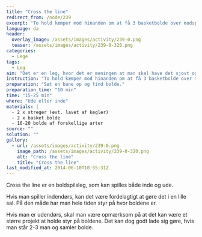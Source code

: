 ```yaml
---
title: "Cross the line"
redirect_from: /node/239
excerpt: "To hold kæmper mod hinanden om at få 3 basketbolde over modspillerens “streg”. Hvert hold har forskellige bolde til rådighed. Det hold der først får 2 af basketboldene over det andet holds “streg” vinder. Man må kun kaste overhåndskast. Man må ikke løbe ud på banen og hente boldene, så man skal vente på at der kommer en bold over ens streg. Man må kun kaste bolden derfra, hvor den triller over ens streg."
language: da
header:
  overlay_image: /assets/images/activity/239-0.png
  teaser: /assets/images/activity/239-0-320.png
categories: 
  - Lege
tags: 
  - Leg
aim: "Det er en leg, hvor det er meningen at man skal have det sjovt og skabe konkurrence mellem forskellige hold. Aktiviteten handler til dels om samarbejde, da det er meget nemmere at løse opgaven i "
instruction: "To hold kæmper mod hinanden om at få 3 basketbolde over modspillerens “streg”. Hvert hold har forskellige bolde til rådighed. Det hold der først får 2 af basketboldene over det andet holds “streg” vinder. Man må kun kaste overhåndskast. Man må ikke løbe ud på banen og hente boldene, så man skal vente på at der kommer en bold over ens streg. Man må kun kaste bolden derfra, hvor den triller over ens streg."
preparation: "Sæt en bane op og find bolde."
preparation_time: "10 min"
time: "15-25 min"
where: "Ude eller inde"
materials: |
  - 2 x streger (evt. lavet af kegler)
  - 2 x basket bolde
  - 16-20 bolde af forskellige arter
source: ""
solution: ""
gallery:
  - url: /assets/images/activity/239-0.png
    image_path: /assets/images/activity/239-0-320.png
    alt: "Cross the line"
    title: "Cross the line"
last_modified_at: 2014-06-10T10:55:31Z
---
```

Cross the line er en boldspilsleg, som kan spilles både inde og ude.

Hvis man spiller indendørs, kan det være fordelagtigt at gøre det i en lille sal. På den måde har man hele tiden styr på hvor boldene er.

Hvis man er udendørs, skal man være opmærksom på at det kan være et større projekt at holde styr på boldene. Det kan dog godt lade sig gøre, hvis man står 2-3 man og samler bolde.
